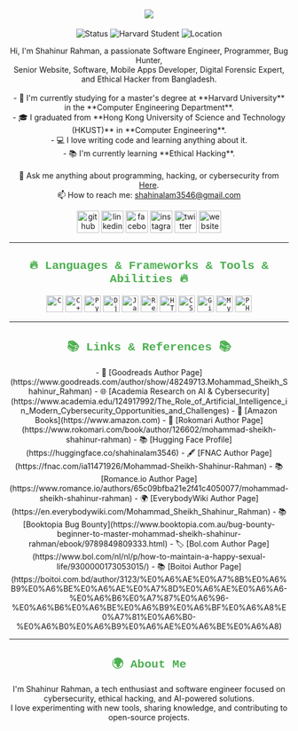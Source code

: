 <h1 align="center">
  <a href="https://git.io/typing-svg">
    <img src="https://readme-typing-svg.herokuapp.com/?lines=Hello,+There!+👋;This+is+Shahinur+Rahman....;Nice+to+meet+you!&center=true&size=30">
  </a>
</h1>

<p align="center">
  <img src="https://img.shields.io/badge/Status-Active-green?style=for-the-badge" alt="Status">
  <img src="https://img.shields.io/badge/Master%20Student-Harvard-blue?style=for-the-badge" alt="Harvard Student">
  <img src="https://img.shields.io/badge/Location-Bangladesh-yellow?style=for-the-badge" alt="Location">
</p>

<p align="center">
  Hi, I'm Shahinur Rahman, a passionate Software Engineer, Programmer, Bug Hunter,<br>
  Senior Website, Software, Mobile Apps Developer, Digital Forensic Expert, and Ethical Hacker from Bangladesh.
  <br>
  <br>
  - 🔬 I'm currently studying for a master's degree at **Harvard University** in the **Computer Engineering Department**.
  <br>
  - 🎓 I graduated from **Hong Kong University of Science and Technology (HKUST)** in **Computer Engineering**.
  <br>
  - 💻 I love writing code and learning anything about it.
  <br>
  - 📚 I'm currently learning **Ethical Hacking**.
  <br><br>
  💬 Ask me anything about programming, hacking, or cybersecurity from <a href="https://github.com/shahin0075/issues" title="Issues">Here</a>.
  <br>
  📫 How to reach me: <a href="mailto: shahinalam3546@gmail.com">shahinalam3546@gmail.com</a>
</p>

<p align="center">
  <a href="https://github.com/shahin0075"><img src="https://cdn.jsdelivr.net/npm/simple-icons@3.0.1/icons/github.svg" alt="github" height="40"></a>
  <a href="https://www.linkedin.com/in/mohammad-sheikh-shahinur-rahman/"><img src="https://cdn.jsdelivr.net/npm/simple-icons@3.0.1/icons/linkedin.svg" alt="linkedin" height="40"></a>
  <a href="https://www.facebook.com/Shahinurrahman.0.Official"><img src="https://cdn.jsdelivr.net/npm/simple-icons@3.0.1/icons/facebook.svg" alt="facebook" height="40"></a>
  <a href="https://www.instagram.com/Shahinur3546/"><img src="https://cdn.jsdelivr.net/npm/simple-icons@3.0.1/icons/instagram.svg" alt="instagram" height="40"></a>
  <a href="https://twitter.com/Shahinalam3546"><img src="https://cdn.jsdelivr.net/npm/simple-icons@3.0.1/icons/twitter.svg" alt="twitter" height="40"></a>
  <a href="https://shahinur.amadersomaj.com"><img src="https://cdn.jsdelivr.net/npm/simple-icons@3.0.1/icons/icloud.svg" alt="website" height="40"></a>
</p>

<hr>

<h2 align="center" style="font-family: 'Courier New', Courier, monospace; color: #4CAF50;">🔥 Languages & Frameworks & Tools & Abilities 🔥</h2>
<p align="center">
  <code><img title="C" height="30" src="https://img.icons8.com/ios/452/c-programming.png"></code>
  <code><img title="C++" height="30" src="https://img.icons8.com/ios/452/c-plus-plus-logo.png"></code>
  <code><img title="Python" height="30" src="https://img.icons8.com/ios/452/python.png"></code>
  <code><img title="Django" height="30" src="https://img.icons8.com/ios/452/django.png"></code>
  <code><img title="JavaScript" height="30" src="https://img.icons8.com/ios/452/javascript.png"></code>
  <code><img title="React" height="30" src="https://img.icons8.com/ios/452/react.png"></code>
  <code><img title="HTML5" height="30" src="https://img.icons8.com/ios/452/html-5.png"></code>
  <code><img title="CSS3" height="30" src="https://img.icons8.com/ios/452/css3.png"></code>
  <code><img title="Git" height="30" src="https://img.icons8.com/ios/452/git.png"></code>
  <code><img title="MySQL" height="30" src="https://img.icons8.com/ios/452/mysql.png"></code>
  <code><img title="PHP" height="30" src="https://img.icons8.com/ios/452/php-logo.png"></code>
</p>

<hr>

<h2 align="center" style="font-family: 'Courier New', Courier, monospace; color: #4CAF50;">📚 Links & References 📚</h2>
<p align="center">
  - 📖 [Goodreads Author Page](https://www.goodreads.com/author/show/48249713.Mohammad_Sheikh_Shahinur_Rahman)
  - 🌐 [Academia Research on AI & Cybersecurity](https://www.academia.edu/124917992/The_Role_of_Artificial_Intelligence_in_Modern_Cybersecurity_Opportunities_and_Challenges)
  - 🛒 [Amazon Books](https://www.amazon.com)
  - 📰 [Rokomari Author Page](https://www.rokomari.com/book/author/126602/mohammad-sheikh-shahinur-rahman)
  - 📚 [Hugging Face Profile](https://huggingface.co/shahinalam3546)
  - 🖋️ [FNAC Author Page](https://fnac.com/ia11471926/Mohammad-Sheikh-Shahinur-Rahman)
  - 📚 [Romance.io Author Page](https://www.romance.io/authors/65c09bfba21e2f41c4050077/mohammad-sheikh-shahinur-rahman)
  - 🌍 [EverybodyWiki Author Page](https://en.everybodywiki.com/Mohammad_Sheikh_Shahinur_Rahman)
  - 📚 [Booktopia Bug Bounty](https://www.booktopia.com.au/bug-bounty-beginner-to-master-mohammad-sheikh-shahinur-rahman/ebook/9789849809333.html)
  - 🏷️ [Bol.com Author Page](https://www.bol.com/nl/nl/p/how-to-maintain-a-happy-sexual-life/9300000173053015/)
  - 📚 [Boitoi Author Page](https://boitoi.com.bd/author/3123/%E0%A6%AE%E0%A7%8B%E0%A6%B9%E0%A6%BE%E0%A6%AE%E0%A7%8D%E0%A6%AE%E0%A6%A6-%E0%A6%B6%E0%A7%87%E0%A6%96-%E0%A6%B6%E0%A6%BE%E0%A6%B9%E0%A6%BF%E0%A6%A8%E0%A7%81%E0%A6%B0-%E0%A6%B0%E0%A6%B9%E0%A6%AE%E0%A6%BE%E0%A6%A8)
</p>

<hr>

<h2 align="center" style="font-family: 'Courier New', Courier, monospace; color: #4CAF50;">🌍 About Me</h2>
<p align="center">
  I'm Shahinur Rahman, a tech enthusiast and software engineer focused on cybersecurity, ethical hacking, and AI-powered solutions.<br>
  I love experimenting with new tools, sharing knowledge, and contributing to open-source projects.
</p>
